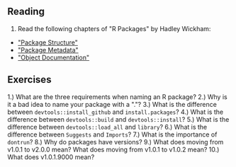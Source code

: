 ## Reading

1) Read the following chapters of "R Packages" by Hadley Wickham:

* ["Package Structure"](http://r-pkgs.had.co.nz/package.html)
* ["Package Metadata"](http://r-pkgs.had.co.nz/description.html)
* ["Object Documentation"](http://r-pkgs.had.co.nz/man.html)

## Exercises

1.) What are the three requirements when naming an R package?
2.) Why is it a bad idea to name your package with a "."?
3.) What is the difference between `devtools::install_github` and `install.packages`?
4.) What is the difference between `devtools::build` and `devtools::install`?
5.) What is the difference between `devtools::load_all` and `library`?
6.) What is the difference between `Suggests` and `Imports`?
7.) What is the importance of `dontrun`?
8.) Why do packages have versions?
9.) What does moving from v1.0.1 to v2.0.0 mean?  What does moving from v1.0.1 to v1.0.2 mean?
10.) What does v1.0.1.9000 mean?
